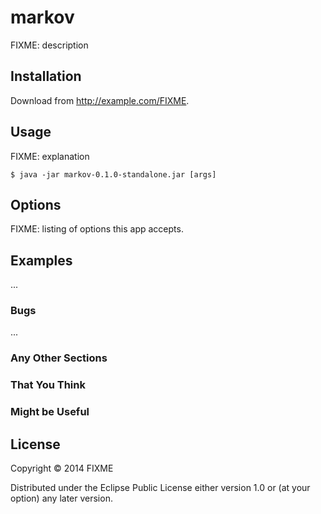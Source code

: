 # markov

FIXME: description

## Installation

Download from http://example.com/FIXME.

## Usage

FIXME: explanation

    $ java -jar markov-0.1.0-standalone.jar [args]

## Options

FIXME: listing of options this app accepts.

## Examples

...

### Bugs

...

### Any Other Sections
### That You Think
### Might be Useful

## License

Copyright © 2014 FIXME

Distributed under the Eclipse Public License either version 1.0 or (at
your option) any later version.
